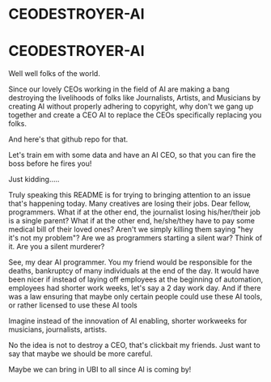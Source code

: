 # CEODESTROYER-AI
# CEODESTROYER-AI

Well well folks of the world. 

Since our lovely CEOs working in the field of AI are making a bang
destroying the livelihoods of folks like Journalists, Artists, and 
Musicians by creating AI without properly adhering to copyright, why 
don't we gang up together and create a CEO AI to replace the CEOs
specifically replacing you folks. 

And here's that github repo for that.

Let's train em with some data and have an AI CEO, so that 
you can fire the boss before he fires you!

Just kidding.....

Truly speaking this README is for trying to bringing attention
to an issue that's happening today. Many creatives are losing their
jobs. Dear fellow, programmers. What if at the other end, the 
journalist losing his/her/their job is a single parent? What if
at the other end, he/she/they have to pay some medical bill of their loved
ones? Aren't we simply killing them saying "hey it's not my problem"?
Are we as programmers starting a silent war? Think of it. Are you a
silent murderer?

See, my dear AI programmer. You my friend would be responsible for the
deaths, bankruptcy of many individuals at the end of the day. It would have
been nicer if instead of laying off employees at the beginning of automation,
employees had shorter work weeks, let's say a 2 day work day. And if there
was a law ensuring that maybe only certain people could use these AI tools,
or rather licensed to use these AI tools

Imagine instead of the innovation of AI enabling, shorter workweeks for 
musicians, journalists, artists. 

No the idea is not to destroy a CEO, that's clickbait my friends. Just
want to say that maybe we should be more careful. 


Maybe we can bring in UBI to all since AI is coming by!




